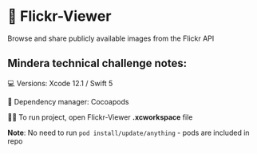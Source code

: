 # 📸 Flickr-Viewer 
  
Browse and share publicly available images from the Flickr API

## Mindera technical challenge notes:

💻  Versions: Xcode 12.1 / Swift 5

🍫  Dependency manager: Cocoapods

🏃‍♂️ To run project, open Flickr-Viewer **.xcworkspace** file 

**Note**: No need to run `pod install/update/anything` - pods are included in repo
